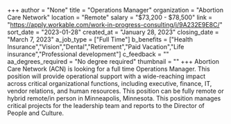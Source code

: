 +++
author = "None"
title = "Operations Manager"
organization = "Abortion Care Network"
location = "Remote"
salary = "$73,200 - $78,500"
link = "https://apply.workable.com/work-in-progress-consulting/j/9A232E9E8C/"
sort_date = "2023-01-28"
created_at = "January 28, 2023"
closing_date = "March 7, 2023"
a_job_type = ["Full Time"]
b_benefits = ["Health Insurance","Vision","Dental","Retirement","Paid Vacation","Life insurance","Professional development"]
c_feedback = ""
aa_degrees_required = "No degree required"
thumbnail = ""
+++
Abortion Care Network (ACN) is looking for a full time Operations Manager. This position will provide operational support with a wide-reaching impact across critical organizational functions, including executive, finance, IT, vendor relations, and human resources. This position can be fully remote or hybrid remote/in person in Minneapolis, Minnesota. This position manages critical projects for the leadership team and reports to the Director of People and Culture.